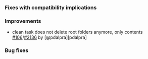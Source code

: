 [@pdalpra]: http://github.com/pdalpra
[106]: https://github.com/sbt/sbt/issues/106
[2136]: https://github.com/sbt/sbt/pull/2136

### Fixes with compatibility implications

### Improvements

- clean task does not delete root folders anymore, only contents [#106][106]/[#2136][2136] by [@pdalpra][pdalpra]

### Bug fixes
